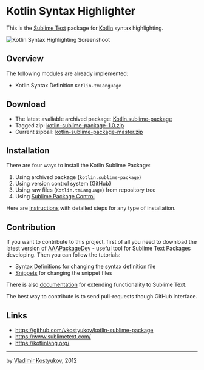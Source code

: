 Kotlin Syntax Highlighter
=============================

This is the [Sublime Text](https://www.sublimetext.com/) package for [Kotlin](https://kotlinlang.org/) syntax highlighting.

![Kotlin Syntax Highlighting Screenshoot](https://raw.github.com/vkostyukov/kotlin-sublime-package/master/scrot.png)

Overview
--------

The following modules are already implemented:

* Kotlin Syntax Definition <code>Kotlin.tmLanguage</code>

Download
--------

- The latest avaliable archived package: [Kotlin.sublime-package](https://github.com/downloads/vkostyukov/kotlin-sublime-package/Kotlin.sublime-package)
- Tagged zip: [kotlin-sublime-package-1.0.zip](https://github.com/vkostyukov/kotlin-sublime-package/archive/kotlin-sublime-package-1.0.zip)
- Current zipball: [kotlin-sublime-package-master.zip](https://github.com/vkostyukov/kotlin-sublime-package/archive/master.zip)

Installation
-----------

There are four ways to install the Kotlin Sublime Package:

1. Using archived package (<code>kotlin.sublime-package</code>)
2. Using version control system (GitHub)
3. Using raw files (<code>Kotlin.tmLanguage</code>) from repository tree
4. Using [Sublime Package Control](https://packagecontrol.io/packages/Kotlin)

Here are [instructions](http://docs.sublimetext.info/en/latest/extensibility/packages.html) with detailed steps for any type of installation.

Contribution
------------

If you want to contribute to this project, first of all you need to download the latest version of [AAAPackageDev](https://bitbucket.org/guillermooo/aaapackagedev) - useful tool for Sublime Text Packages developing.
Then you can follow the tutorials:

* [Syntax Definitions](http://docs.sublimetext.info/en/latest/extensibility/syntaxdefs.html) for changing the syntax definition file
* [Snippets](http://docs.sublimetext.info/en/latest/extensibility/snippets.html) for changing the snippet files

There is also [documentation](http://docs.sublimetext.info/en/latest/extensibility/extensibility.html) for extending functionality to Sublime Text.

The best way to contribute is to send pull-requests though GitHub interface.

Links
-----

* https://github.com/vkostyukov/kotlin-sublime-package
* https://www.sublimetext.com/
* https://kotlinlang.org/

----
by [Vladimir Kostyukov](http://vkostyukov.ru), 2012
